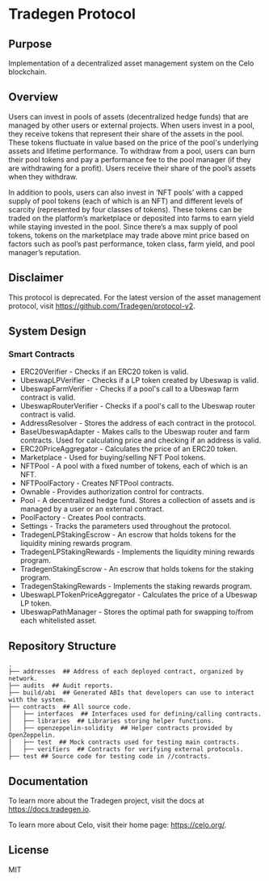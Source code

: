 # Tradegen Protocol

## Purpose

Implementation of a decentralized asset management system on the Celo blockchain.

## Overview

Users can invest in pools of assets (decentralized hedge funds) that are managed by other users or external projects. When users invest in a pool, they receive tokens that represent their share of the assets in the pool. These tokens fluctuate in value based on the price of the pool's underlying assets and lifetime performance. To withdraw from a pool, users can burn their pool tokens and pay a performance fee to the pool manager (if they are withdrawing for a profit). Users receive their share of the pool’s assets when they withdraw.

In addition to pools, users can also invest in ‘NFT pools’ with a capped supply of pool tokens (each of which is an NFT) and different levels of scarcity (represented by four classes of tokens). These tokens can be traded on the platform’s marketplace or deposited into farms to earn yield while staying invested in the pool. Since there’s a max supply of pool tokens, tokens on the marketplace may trade above mint price based on factors such as pool’s past performance, token class, farm yield, and pool manager’s reputation.

## Disclaimer

This protocol is deprecated. For the latest version of the asset management protocol, visit https://github.com/Tradegen/protocol-v2.

## System Design

### Smart Contracts

* ERC20Verifier - Checks if an ERC20 token is valid.
* UbeswapLPVerifier - Checks if a LP token created by Ubeswap is valid.
* UbeswapFarmVerifier - Checks if a pool's call to a Ubeswap farm contract is valid.
* UbeswapRouterVerifier - Checks if a pool's call to the Ubeswap router contract is valid.
* AddressResolver - Stores the address of each contract in the protocol.
* BaseUbeswapAdapter - Makes calls to the Ubeswap router and farm contracts. Used for calculating price and checking if an address is valid.
* ERC20PriceAggregator - Calculates the price of an ERC20 token.
* Marketplace - Used for buying/selling NFT Pool tokens.
* NFTPool - A pool with a fixed number of tokens, each of which is an NFT.
* NFTPoolFactory - Creates NFTPool contracts.
* Ownable - Provides authorization control for contracts.
* Pool - A decentralized hedge fund. Stores a collection of assets and is managed by a user or an external contract.
* PoolFactory - Creates Pool contracts.
* Settings - Tracks the parameters used throughout the protocol.
* TradegenLPStakingEscrow - An escrow that holds tokens for the liquidity mining rewards program.
* TradegenLPStakingRewards - Implements the liquidity mining rewards program.
* TradegenStakingEscrow - An escrow that holds tokens for the staking program.
* TradegenStakingRewards - Implements the staking rewards program.
* UbeswapLPTokenPriceAggregator - Calculates the price of a Ubeswap LP token.
* UbeswapPathManager - Stores the optimal path for swapping to/from each whitelisted asset.

## Repository Structure

```
.
├── addresses  ## Address of each deployed contract, organized by network.
├── audits  ## Audit reports.
├── build/abi  ## Generated ABIs that developers can use to interact with the system.
├── contracts  ## All source code.
│   ├── interfaces  ## Interfaces used for defining/calling contracts.
│   ├── libraries  ## Libraries storing helper functions.
│   ├── openzeppelin-solidity  ## Helper contracts provided by OpenZeppelin.
│   ├── test  ## Mock contracts used for testing main contracts.
│   ├── verifiers  ## Contracts for verifying external protocols.
├── test ## Source code for testing code in //contracts.
```

## Documentation

To learn more about the Tradegen project, visit the docs at https://docs.tradegen.io.

To learn more about Celo, visit their home page: https://celo.org/.

## License

MIT

